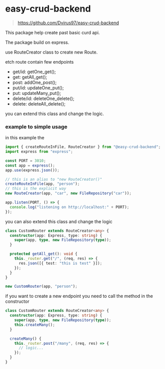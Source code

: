 # easy-crud-backend

> https://github.com/Dvirus97/easy-crud-backend

This package help create past basic curd api.

The package build on express.

use RouteCreator class to create new Route.

etch route contain few endpoints

- get/id: getOne_get();
- get: getAll_get();
- post: addOne_post();
- put/id: updateOne_put();
- put: updateMany_put();
- delete/id: deleteOne_delete();
- delete: deleteAll_delete();

you can extend this class and change the logic.

### example to simple usage

in this example the

```ts
import { createRouteInFile, RouteCreator } from "@easy-crud-backend";
import express from "express";

const PORT = 3010;
const app = express();
app.use(express.json());

// this is an alias to "new RouteCreator()"
createRouteInFile(app, "person");
// this is the explicit way
new RouteCreator(app, "car", new FileRepository("car"));

app.listen(PORT, () => {
  console.log("listening on http://localhost:" + PORT);
});
```

you can also extend this class and change the logic

```ts
class CustomRouter extends RouteCreator<any> {
  constructor(app: Express, type: string) {
    super(app, type, new FileRepository(type));
  }

  protected getAll_get(): void {
    this._router.get("/", (req, res) => {
      res.json([{ test: "this is test" }]);
    });
  }
}

new CustomRouter(app, "person");
```

if you want to create a new endpoint you need to call the method in the constructor

```ts
class CustomRouter extends RouteCreator<any> {
  constructor(app: Express, type: string) {
    super(app, type, new FileRepository(type));
    this.createMany();
  }

  createMany() {
    this._router.post("/many", (req, res) => {
      // logic...
    });
  }
}
```
